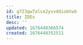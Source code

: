 ```yaml
---
id: g723qw7alce2ysvddiobtwb
title: IDEs
desc: ''
updated: 1676448366574
created: 1676448352511
---
```

